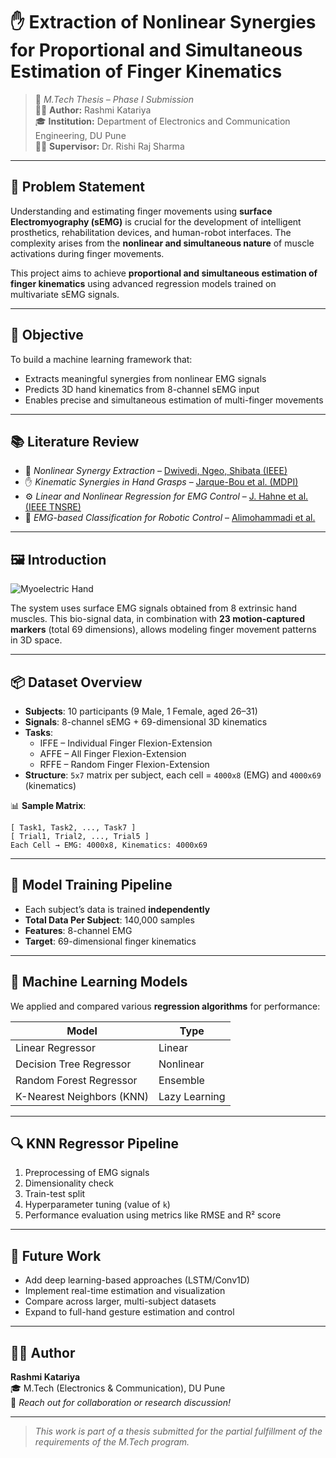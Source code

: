 
# ✋ Extraction of Nonlinear Synergies for Proportional and Simultaneous Estimation of Finger Kinematics

> 📌 *M.Tech Thesis – Phase I Submission*  
> 👩‍🎓 **Author:** Rashmi Katariya  
> 🎓 **Institution:** Department of Electronics and Communication Engineering, DU Pune  
> 👨‍🏫 **Supervisor:** Dr. Rishi Raj Sharma

---

## 📌 Problem Statement

Understanding and estimating finger movements using **surface Electromyography (sEMG)** is crucial for the development of intelligent prosthetics, rehabilitation devices, and human-robot interfaces. The complexity arises from the **nonlinear and simultaneous nature** of muscle activations during finger movements.

This project aims to achieve **proportional and simultaneous estimation of finger kinematics** using advanced regression models trained on multivariate sEMG signals.

---

## 🎯 Objective

To build a machine learning framework that:
- Extracts meaningful synergies from nonlinear EMG signals
- Predicts 3D hand kinematics from 8-channel sEMG input
- Enables precise and simultaneous estimation of multi-finger movements

---

## 📚 Literature Review

- 🧠 *Nonlinear Synergy Extraction* – [Dwivedi, Ngeo, Shibata (IEEE)](https://ieeexplore.ieee.org/document/6860492)  
- ✋ *Kinematic Synergies in Hand Grasps* – [Jarque-Bou et al. (MDPI)](https://www.mdpi.com/1424-8220/19/2/452)  
- ⚙️ *Linear and Nonlinear Regression for EMG Control* – [J. Hahne et al. (IEEE TNSRE)](https://ieeexplore.ieee.org/document/6548357)  
- 🤖 *EMG-based Classification for Robotic Control* – [Alimohammadi et al.](https://www.sciencedirect.com/science/article/pii/S2405896319304116)

---

## 🖼️ Introduction

![Myoelectric Hand](https://upload.wikimedia.org/wikipedia/commons/0/08/Myoelectric_Hand.jpg)

The system uses surface EMG signals obtained from 8 extrinsic hand muscles. This bio-signal data, in combination with **23 motion-captured markers** (total 69 dimensions), allows modeling finger movement patterns in 3D space.

---

## 📦 Dataset Overview

- **Subjects**: 10 participants (9 Male, 1 Female, aged 26–31)
- **Signals**: 8-channel sEMG + 69-dimensional 3D kinematics
- **Tasks**:
  - IFFE – Individual Finger Flexion-Extension
  - AFFE – All Finger Flexion-Extension
  - RFFE – Random Finger Flexion-Extension
- **Structure**: `5x7` matrix per subject, each cell = `4000x8` (EMG) and `4000x69` (kinematics)

📊 **Sample Matrix**:
```
[ Task1, Task2, ..., Task7 ]
[ Trial1, Trial2, ..., Trial5 ]
Each Cell → EMG: 4000x8, Kinematics: 4000x69
```

---

## 🔁 Model Training Pipeline

- Each subject’s data is trained **independently**
- **Total Data Per Subject**: 140,000 samples
- **Features**: 8-channel EMG  
- **Target**: 69-dimensional finger kinematics

---

## 🤖 Machine Learning Models

We applied and compared various **regression algorithms** for performance:

| Model                     | Type        |
|--------------------------|-------------|
| Linear Regressor         | Linear      |
| Decision Tree Regressor  | Nonlinear   |
| Random Forest Regressor  | Ensemble    |
| K-Nearest Neighbors (KNN)| Lazy Learning |

---

## 🔍 KNN Regressor Pipeline

1. Preprocessing of EMG signals  
2. Dimensionality check  
3. Train-test split  
4. Hyperparameter tuning (value of `k`)  
5. Performance evaluation using metrics like RMSE and R² score

---

## 🧪 Future Work

- Add deep learning-based approaches (LSTM/Conv1D)  
- Implement real-time estimation and visualization  
- Compare across larger, multi-subject datasets  
- Expand to full-hand gesture estimation and control  

---

## 🙋‍♀️ Author

**Rashmi Katariya**  
🎓 M.Tech (Electronics & Communication), DU Pune  
📧 *Reach out for collaboration or research discussion!*

---

> _This work is part of a thesis submitted for the partial fulfillment of the requirements of the M.Tech program._
